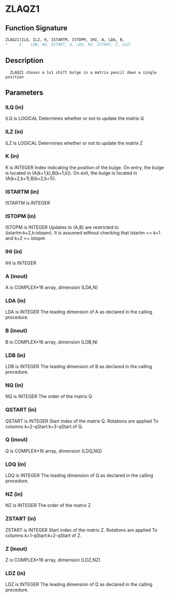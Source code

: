 # ZLAQZ1

## Function Signature

```fortran
ZLAQZ1(ILQ, ILZ, K, ISTARTM, ISTOPM, IHI, A, LDA, B,
*     $    LDB, NQ, QSTART, Q, LDQ, NZ, ZSTART, Z, LDZ)
```

## Description


      ZLAQZ1 chases a 1x1 shift bulge in a matrix pencil down a single position

## Parameters

### ILQ (in)

ILQ is LOGICAL Determines whether or not to update the matrix Q

### ILZ (in)

ILZ is LOGICAL Determines whether or not to update the matrix Z

### K (in)

K is INTEGER Index indicating the position of the bulge. On entry, the bulge is located in (A(k+1,k),B(k+1,k)). On exit, the bulge is located in (A(k+2,k+1),B(k+2,k+1)).

### ISTARTM (in)

ISTARTM is INTEGER

### ISTOPM (in)

ISTOPM is INTEGER Updates to (A,B) are restricted to (istartm:k+2,k:istopm). It is assumed without checking that istartm <= k+1 and k+2 <= istopm

### IHI (in)

IHI is INTEGER

### A (inout)

A is COMPLEX*16 array, dimension (LDA,N)

### LDA (in)

LDA is INTEGER The leading dimension of A as declared in the calling procedure.

### B (inout)

B is COMPLEX*16 array, dimension (LDB,N)

### LDB (in)

LDB is INTEGER The leading dimension of B as declared in the calling procedure.

### NQ (in)

NQ is INTEGER The order of the matrix Q

### QSTART (in)

QSTART is INTEGER Start index of the matrix Q. Rotations are applied To columns k+2-qStart:k+3-qStart of Q.

### Q (inout)

Q is COMPLEX*16 array, dimension (LDQ,NQ)

### LDQ (in)

LDQ is INTEGER The leading dimension of Q as declared in the calling procedure.

### NZ (in)

NZ is INTEGER The order of the matrix Z

### ZSTART (in)

ZSTART is INTEGER Start index of the matrix Z. Rotations are applied To columns k+1-qStart:k+2-qStart of Z.

### Z (inout)

Z is COMPLEX*16 array, dimension (LDZ,NZ)

### LDZ (in)

LDZ is INTEGER The leading dimension of Q as declared in the calling procedure.

